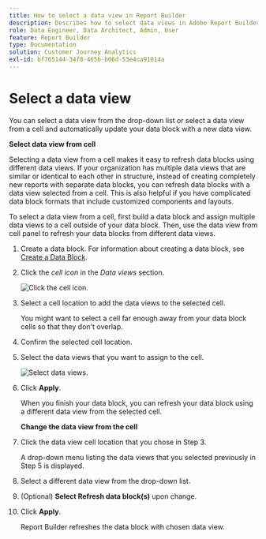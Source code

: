 ```yaml
---
title: How to select a data view in Report Builder
description: Describes how to select data views in Adobe Report Builder
role: Data Engineer, Data Architect, Admin, User
feature: Report Builder
type: Documentation
solution: Customer Journey Analytics
exl-id: bf765144-34f8-465b-b06d-53e4ca91014a
---
```

# Select a data view

You can select a data view from the drop-down list or select a data view from a cell and automatically update your data block with a new data view.

**Select data view from cell**

Selecting a data view from a cell makes it easy to refresh data blocks using different data views. If your organization has multiple data views that are similar or identical to each other in structure, instead of creating completely new reports with separate data blocks, you can refresh data blocks with a data view selected from a cell. This is also helpful if you have complicated data block formats that include customized components and layouts.

To select a data view from a cell, first build a data block and assign multiple data views to a cell outside of your data block. Then, use the data view from cell panel to refresh your data blocks from different data views.

1. Create a data block.
   For information about creating a data block, see [Create a Data Block](/help/report-builder/create-a-data-block.md).

1. Click the *cell icon* in the *Data views* section.

   ![Click the cell icon.](/help/report-builder/assets/cell-icon.png)

1. Select a cell location to add the data views to the selected cell.

   You might want to select a cell far enough away from your data block cells so that they don't overlap.

1. Confirm the selected cell location.

1. Select the data views that you want to assign to the cell.

   ![Select data views.](/help/report-builder/assets/select-data-view.png)

1. Click **Apply**.

   When you finish your data block, you can refresh your data block using a different data view from the selected cell.

   **Change the data view from the cell**

1. Click the data view cell location that you chose in Step 3.

   A drop-down menu listing the data views that you selected previously in Step 5 is displayed.

1. Select a different data view from the drop-down list.

1. (Optional) **Select Refresh data block(s)** upon change.

1. Click **Apply**.

   Report Builder refreshes the data block with chosen data view.
